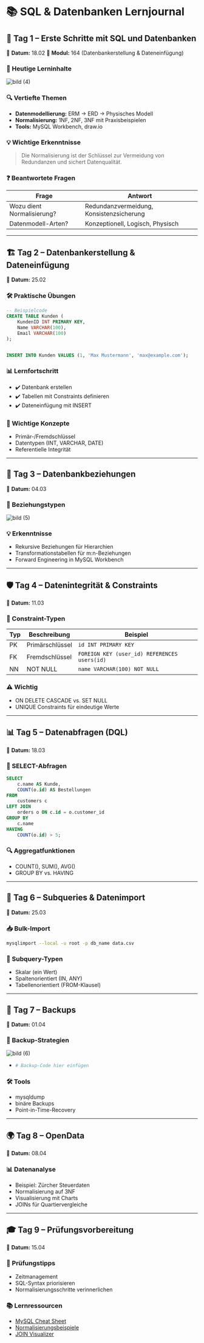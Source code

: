 
# 📚 SQL & Datenbanken Lernjournal

## 🌟 Tag 1 – Erste Schritte mit SQL und Datenbanken
📅 **Datum:** 18.02
🎯 **Modul:** 164 (Datenbankerstellung & Dateneinfügung)

### 📖 Heutige Lerninhalte
![bild (4)](https://github.com/user-attachments/assets/7eabf5cd-4d9b-4455-bf50-343d09451d0b)

### 🔍 Vertiefte Themen
- **Datenmodellierung:** ERM → ERD → Physisches Modell
- **Normalisierung:** 1NF, 2NF, 3NF mit Praxisbeispielen
- **Tools:** MySQL Workbench, draw.io

### 💡 Wichtige Erkenntnisse
> Die Normalisierung ist der Schlüssel zur Vermeidung von Redundanzen und sichert Datenqualität.

### ❓ Beantwortete Fragen
| Frage | Antwort |
|-------|---------|
| Wozu dient Normalisierung? | Redundanzvermeidung, Konsistenzsicherung |
| Datenmodell-Arten? | Konzeptionell, Logisch, Physisch |

---

## 🏗️ Tag 2 – Datenbankerstellung & Dateneinfügung
📅 **Datum:** 25.02

### 🛠️ Praktische Übungen
```sql
-- Beispielcode
CREATE TABLE Kunden (
    KundenID INT PRIMARY KEY,
    Name VARCHAR(100),
    Email VARCHAR(100)
);


INSERT INTO Kunden VALUES (1, 'Max Mustermann', 'max@example.com');
```

### 📊 Lernfortschritt
- ✔️ Datenbank erstellen  
- ✔️ Tabellen mit Constraints definieren  
- ✔️ Dateneinfügung mit INSERT  

### 🧩 Wichtige Konzepte
- Primär-/Fremdschlüssel  
- Datentypen (INT, VARCHAR, DATE)  
- Referentielle Integrität  

---

## 🔗 Tag 3 – Datenbankbeziehungen
📅 **Datum:** 04.03

### 🔄 Beziehungstypen
![bild (5)](https://github.com/user-attachments/assets/937ae0a9-4f5a-4bca-bdd0-4f20f12047bb)


### 💡 Erkenntnisse
- Rekursive Beziehungen für Hierarchien  
- Transformationstabellen für m:n-Beziehungen  
- Forward Engineering in MySQL Workbench  

---

## 🛡️ Tag 4 – Datenintegrität & Constraints
📅 **Datum:** 11.03

### 🚦 Constraint-Typen
| Typ | Beschreibung | Beispiel |
|-----|--------------|----------|
| PK  | Primärschlüssel | `id INT PRIMARY KEY` |
| FK  | Fremdschlüssel | `FOREIGN KEY (user_id) REFERENCES users(id)` |
| NN  | NOT NULL | `name VARCHAR(100) NOT NULL` |

### ⚠️ Wichtig
- ON DELETE CASCADE vs. SET NULL  
- UNIQUE Constraints für eindeutige Werte  

---

## 📊 Tag 5 – Datenabfragen (DQL)
📅 **Datum:** 18.03

### 🎯 SELECT-Abfragen
```sql
SELECT 
    c.name AS Kunde,
    COUNT(o.id) AS Bestellungen
FROM 
    customers c
LEFT JOIN 
    orders o ON c.id = o.customer_id
GROUP BY 
    c.name
HAVING 
    COUNT(o.id) > 5;
```

### 🔍 Aggregatfunktionen
- COUNT(), SUM(), AVG()  
- GROUP BY vs. HAVING  

---

## 🔄 Tag 6 – Subqueries & Datenimport
📅 **Datum:** 25.03

### 📥 Bulk-Import
```bash
mysqlimport --local -u root -p db_name data.csv
```

### 📌 Subquery-Typen
- Skalar (ein Wert)  
- Spaltenorientiert (IN, ANY)  
- Tabellenorientiert (FROM-Klausel)  

---

## 💾 Tag 7 – Backups
📅 **Datum:** 01.04

### 🔐 Backup-Strategien
![bild (6)](https://github.com/user-attachments/assets/a203d670-d72d-4d91-94c9-f9fc013c6563)

- ```bash
  # Backup-Code hier einfügen
  ```

### 🛠️ Tools
- mysqldump  
- binäre Backups  
- Point-in-Time-Recovery  

---

## 🌍 Tag 8 – OpenData
📅 **Datum:** 08.04

### 📊 Datenanalyse
- Beispiel: Zürcher Steuerdaten  
- Normalisierung auf 3NF  
- Visualisierung mit Charts  
- JOINs für Quartiervergleiche  

---

## 🎓 Tag 9 – Prüfungsvorbereitung
📅 **Datum:** 15.04

### 📝 Prüfungstipps
- Zeitmanagement  
- SQL-Syntax priorisieren  
- Normalisierungsschritte verinnerlichen  

### 📚 Lernressourcen
- [MySQL Cheat Sheet](#)
- [Normalisierungsbeispiele](#)
- [JOIN Visualizer](#)
